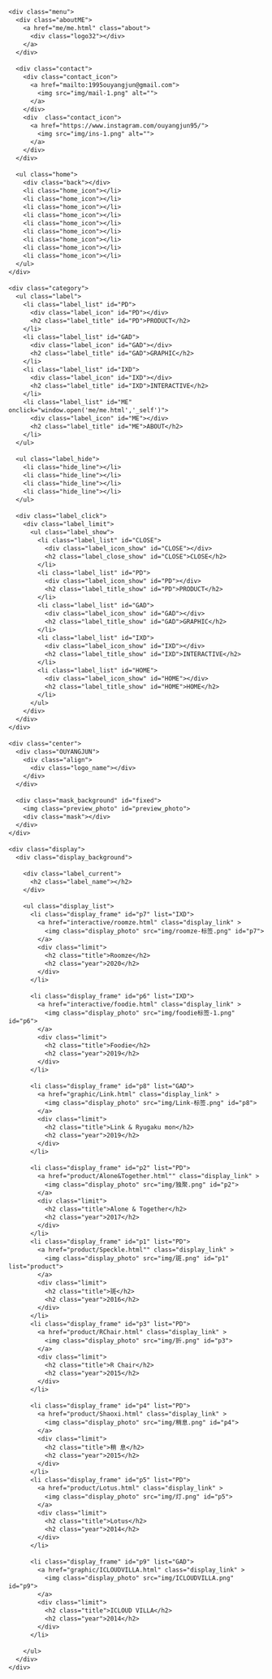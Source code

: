<!DOCTYPE html>
<html lang="en">

<head>
    <meta charset="UTF-8">
    <meta name="viewport" content="width=device-width, initial-scale=1.0">
    <meta http-equiv="X-UA-Compatible" content="ie=edge">
    <title>OUYANG JUN</title>
    <link rel="icon" type="image/x-icon" href="img/logo32px2.png">
    <link rel="stylesheet" type="text/css" href="css/logoCG.css"/>
    <link rel="stylesheet" type="text/css" href="css/display.css"/>
    <link rel="stylesheet" type="text/css" href="css/menu.css"/>
    <link rel="stylesheet" type="text/css" href="css/center.css"/>
    <link rel="stylesheet" type="text/css" href="css/project.css"/>
    <link rel="stylesheet" href="js/jquery-ui-1.10.4.custom/css/base/jquery-ui-1.10.4.custom.css">
    <script src="https://cdn.staticfile.org/jquery/1.10.2/jquery.min.js"></script>
    <script src="js/jquery-ui-1.10.4.custom/js/jquery-ui-1.10.4.custom.min.js" charset="utf-8"></script> 
    <script type="text/javascript" src="https://cdn.bootcss.com/jquery.pjax/2.0.1/jquery.pjax.js"></script>
    <script src="js/main.js" charset="utf-8"></script>
    <script src="js/menu.js" charset="utf-8"></script>
  </head>

<body>
  <div class="wrapper">
    <div class="logo_background">
      <div class="logoCG"></div>
    </div> 
    
    <div class="menu">
      <div class="aboutME">
        <a href="me/me.html" class="about">
          <div class="logo32"></div>
        </a>
      </div>

      <div class="contact">
        <div class="contact_icon">
          <a href="mailto:1995ouyangjun@gmail.com">
            <img src="img/mail-1.png" alt="">
          </a>
        </div>
        <div  class="contact_icon">
          <a href="https://www.instagram.com/ouyangjun95/">
            <img src="img/ins-1.png" alt="">
          </a>
        </div>
      </div>

      <ul class="home">
        <div class="back"></div>
        <li class="home_icon"></li>
        <li class="home_icon"></li>
        <li class="home_icon"></li>
        <li class="home_icon"></li>
        <li class="home_icon"></li>
        <li class="home_icon"></li>
        <li class="home_icon"></li>
        <li class="home_icon"></li>
        <li class="home_icon"></li>
      </ul>  
    </div>
    
    <div class="category">
      <ul class="label">
        <li class="label_list" id="PD">
          <div class="label_icon" id="PD"></div>
          <h2 class="label_title" id="PD">PRODUCT</h2>
        </li>
        <li class="label_list" id="GAD">
          <div class="label_icon" id="GAD"></div>
          <h2 class="label_title" id="GAD">GRAPHIC</h2>
        </li>
        <li class="label_list" id="IXD">
          <div class="label_icon" id="IXD"></div>
          <h2 class="label_title" id="IXD">INTERACTIVE</h2>
        </li>
        <li class="label_list" id="ME" onclick="window.open('me/me.html','_self')">
          <div class="label_icon" id="ME"></div>
          <h2 class="label_title" id="ME">ABOUT</h2>
        </li>
      </ul>

      <ul class="label_hide">
        <li class="hide_line"></li>
        <li class="hide_line"></li>
        <li class="hide_line"></li>
        <li class="hide_line"></li>
      </ul>

      <div class="label_click">
        <div class="label_limit">        
          <ul class="label_show">
            <li class="label_list" id="CLOSE">
              <div class="label_icon_show" id="CLOSE"></div>
              <h2 class="label_close_show" id="CLOSE">CLOSE</h2>
            </li>
            <li class="label_list" id="PD">
              <div class="label_icon_show" id="PD"></div>
              <h2 class="label_title_show" id="PD">PRODUCT</h2>
            </li>
            <li class="label_list" id="GAD">
              <div class="label_icon_show" id="GAD"></div>
              <h2 class="label_title_show" id="GAD">GRAPHIC</h2>
            </li>
            <li class="label_list" id="IXD">
              <div class="label_icon_show" id="IXD"></div>
              <h2 class="label_title_show" id="IXD">INTERACTIVE</h2>
            </li>
            <li class="label_list" id="HOME">
              <div class="label_icon_show" id="HOME"></div>
              <h2 class="label_title_show" id="HOME">HOME</h2>
            </li>
          </ul>
        </div>
      </div>
    </div>

    <div class="center">
      <div class="OUYANGJUN">  
        <div class="align">
          <div class="logo_name"></div>
        </div>
      </div>

      <div class="mask_background" id="fixed">
        <img class="preview_photo" id="preview_photo">
        <div class="mask"></div>
      </div>
    </div>

    <div class="display">
      <div class="display_background">
        
        <div class="label_current">
          <h2 class="label_name"></h2>
        </div>

        <ul class="display_list">
          <li class="display_frame" id="p7" list="IXD"> 
            <a href="interactive/roomze.html" class="display_link" >
              <img class="display_photo" src="img/roomze-标签.png" id="p7">
            </a>
            <div class="limit">
              <h2 class="title">Roomze</h2>
              <h2 class="year">2020</h2>
            </div>
          </li>      
          
          <li class="display_frame" id="p6" list="IXD"> 
            <a href="interactive/foodie.html" class="display_link" >
              <img class="display_photo" src="img/foodie标签-1.png" id="p6">
            </a>
            <div class="limit">
              <h2 class="title">Foodie</h2>
              <h2 class="year">2019</h2>
            </div>
          </li>

          <li class="display_frame" id="p8" list="GAD"> 
            <a href="graphic/Link.html" class="display_link" >
              <img class="display_photo" src="img/Link-标签.png" id="p8">
            </a>
            <div class="limit">
              <h2 class="title">Link & Ryugaku mon</h2>
              <h2 class="year">2019</h2>
            </div>
          </li>

          <li class="display_frame" id="p2" list="PD">
            <a href="product/Alone&Together.html"" class="display_link" >
              <img class="display_photo" src="img/独聚.png" id="p2">
            </a>
            <div class="limit">
              <h2 class="title">Alone & Together</h2>
              <h2 class="year">2017</h2>
            </div>
          </li>
          <li class="display_frame" id="p1" list="PD">
            <a href="product/Speckle.html"" class="display_link" >
              <img class="display_photo" src="img/斑.png" id="p1" list="product">
            </a>
            <div class="limit">
              <h2 class="title">斑</h2>
              <h2 class="year">2016</h2>
            </div>
          </li>
          <li class="display_frame" id="p3" list="PD">
            <a href="product/RChair.html" class="display_link" >
              <img class="display_photo" src="img/折.png" id="p3">
            </a>
            <div class="limit">
              <h2 class="title">R Chair</h2>
              <h2 class="year">2015</h2>
            </div>
          </li>
          
          <li class="display_frame" id="p4" list="PD">
            <a href="product/Shaoxi.html" class="display_link" >
              <img class="display_photo" src="img/稍息.png" id="p4">
            </a>
            <div class="limit">
              <h2 class="title">稍 息</h2>
              <h2 class="year">2015</h2>
            </div>
          </li>
          <li class="display_frame" id="p5" list="PD"> 
            <a href="product/Lotus.html" class="display_link" >
              <img class="display_photo" src="img/灯.png" id="p5">
            </a>
            <div class="limit">
              <h2 class="title">Lotus</h2>
              <h2 class="year">2014</h2>
            </div>
          </li>

          <li class="display_frame" id="p9" list="GAD"> 
            <a href="graphic/ICLOUDVILLA.html" class="display_link" >
              <img class="display_photo" src="img/ICLOUDVILLA.png" id="p9">
            </a>
            <div class="limit">
              <h2 class="title">ICLOUD VILLA</h2>
              <h2 class="year">2014</h2>
            </div>
          </li>
        
        </ul>
      </div>
    </div>
  </div>
</body>

</html>
